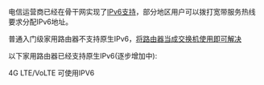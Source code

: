 电信运营商已经在骨干网实现了[IPv6支持](http://www.edu.cn/info/ji_shu_ju_le_bu/cernet2_lpv6/cngi_news/201707/t20170714_1540471.shtml)，部分地区用户可以拨打宽带服务热线要求分配IPv6地址。

普通入门级家用路由器不支持原生IPv6，[将路由器当成交换机使用即可解决](https://www.zhihu.com/question/20432528)

以下家用路由器已经支持原生IPv6(逐步增加中):

4G LTE/VoLTE 可使用IPV6